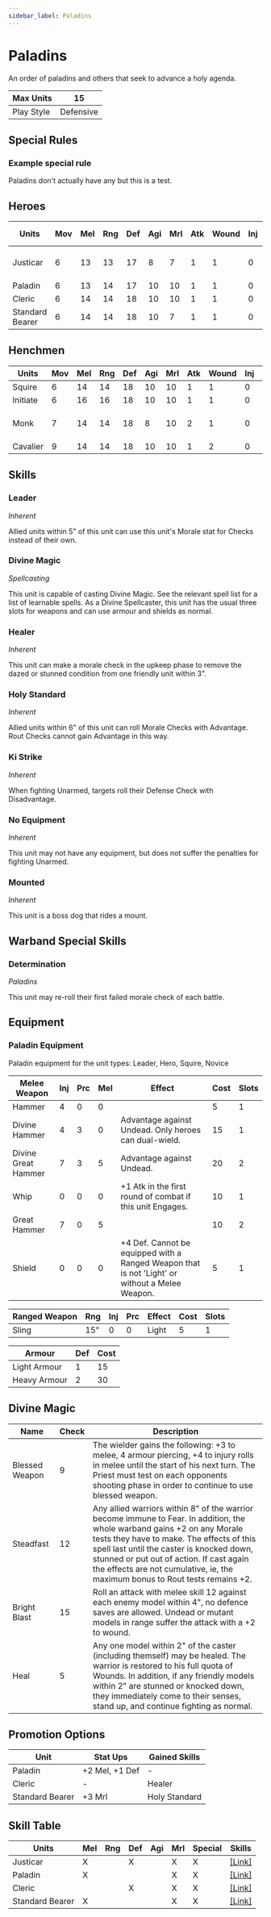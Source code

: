 ```yaml
---
sidebar_label: Paladins
---
```

# Paladins
An order of paladins and others that seek to advance a holy agenda.

| Max Units | 15 |
| ---- | ---- |
| Play Style | Defensive |

## Special Rules
### Example special rule
Paladins don't actually have any but this is a test.
## Heroes
| Units | Mov | Mel | Rng | Def | Agi | Mrl | Atk | Wound | Inj | Prc | Skills | Cost | Cap | Skill Ups |
| ----- | --- | --- | --- | --- | --- | --- | --- | ----- | --- | --- | ------ | ---- | --- | --------- |
| Justicar | 6 | 13 | 13 | 17 | 8| 7 | 1 | 1 | 0 | 0 | [Leader](#leader), [Divine Magic](#divine-magic) | 90 | 1 | [\[Link\]](docs/8.%20Reference/4.%20Skill%20Search.md?filter=Melee,Defense,Morale,Paladins) |
| Paladin | 6 | 13 | 14 | 17 | 10| 10 | 1 | 1 | 0 | 0 |  | 40 | - | [\[Link\]](docs/8.%20Reference/4.%20Skill%20Search.md?filter=Melee,Morale,Paladins) |
| Cleric | 6 | 14 | 14 | 18 | 10| 10 | 1 | 1 | 0 | 0 | [Healer](#healer) | 40 | 1 | [\[Link\]](docs/8.%20Reference/4.%20Skill%20Search.md?filter=Defense,Morale,Paladins) |
| Standard Bearer | 6 | 14 | 14 | 18 | 10| 7 | 1 | 1 | 0 | 0 | [Holy Standard](#holy-standard) | 45 | 1 | [\[Link\]](docs/8.%20Reference/4.%20Skill%20Search.md?filter=Melee,Morale,Paladins) |

## Henchmen
| Units | Mov | Mel | Rng | Def | Agi | Mrl | Atk | Wound | Inj | Prc | Skills | Cost |  Cap |
| ----- | --- | --- | --- | --- | --- | --- | --- | ----- | --- | --- | ------ | ---- | ---- |
| Squire | 6 | 14 | 14 | 18 | 10| 10 | 1 | 1 | 0 | 0 |  | 30 | - |
| Initiate | 6 | 16 | 16 | 18 | 10| 10 | 1 | 1 | 0 | 0 |  | 25 | - |
| Monk | 7 | 14 | 14 | 18 | 8| 10 | 2 | 1 | 0 | 0 | [Ki Strike](#ki-strike), [No Equipment](#no-equipment) | 400 | 3 |
| Cavalier | 9 | 14 | 14 | 18 | 10| 10 | 1 | 2 | 0 | 0 | [Mounted](#mounted) | 55 | 3 |

## Skills 
### Leader
*Inherent*

Allied units within 5" of this unit can use this unit's Morale stat for Checks instead of their own.
### Divine Magic
*Spellcasting*

This unit is capable of casting Divine Magic. See the relevant spell list for a list of learnable spells. As a Divine Spellcaster, this unit has the usual three slots for weapons and can use armour and shields as normal.
### Healer
*Inherent*

This unit can make a morale check in the upkeep phase to remove the dazed or stunned condition from one friendly unit within 3".
### Holy Standard
*Inherent*

Allied units within 6" of this unit can roll Morale Checks with Advantage. Rout Checks cannot gain Advantage in this way.
### Ki Strike
*Inherent*

When fighting Unarmed, targets roll their Defense Check with Disadvantage.
### No Equipment
*Inherent*

This unit may not have any equipment, but does not suffer the penalties for fighting Unarmed.
### Mounted
*Inherent*

This unit is a boss dog that rides a mount.

## Warband Special Skills 
### Determination
*Paladins*

This unit may re-roll their first failed morale check of each battle.

## Equipment

### Paladin Equipment 
Paladin equipment for the unit types: Leader, Hero, Squire, Novice

| Melee Weapon | Inj | Prc | Mel | Effect | Cost | Slots |
| ------------ | --- | --- | --- | ------ | ---- | ----- |
| Hammer | 4 | 0 | 0 |  | 5 | 1 |
| Divine Hammer | 4 | 3 | 0 | Advantage against Undead. Only heroes can dual-wield. | 15 | 1 |
| Divine Great Hammer | 7 | 3 | 5 | Advantage against Undead. | 20 | 2 |
| Whip | 0 | 0 | 0 | +1 Atk in the first round of combat if this unit Engages. | 10 | 1 |
| Great Hammer | 7 | 0 | 5 |  | 10 | 2 |
| Shield | 0 | 0 | 0 | +4 Def. Cannot be equipped with a Ranged Weapon that is not 'Light' or without a Melee Weapon. | 5 | 1 |

| Ranged Weapon | Rng | Inj | Prc | Effect | Cost | Slots |
| ------------- | --- | --- | --- | ------ | ---- | ----- |
| Sling | 15" | 0 | 0 | Light | 5 | 1 |

| Armour | Def | Cost |
| ------ | --- | ---- |
| Light Armour | 1 | 15 |
| Heavy Armour | 2 | 30 |

## Divine Magic 

| Name | Check | Description |
| ---- | ------ | ---- |
| Blessed Weapon | 9 | The wielder gains the following: +3 to melee, 4 armour piercing, +4 to injury rolls in melee until the start of his next turn. The Priest must test on each opponents shooting phase in order to continue to use blessed weapon. |
| Steadfast | 12 | Any allied warriors within 8" of the warrior become immune to Fear. In addition, the whole warband gains +2 on any Morale tests they have to make. The effects of this spell last until the caster is knocked down, stunned or put out of action. If cast again the effects are not cumulative, ie, the maximum bonus to Rout tests remains +2. |
| Bright Blast | 15 | Roll an attack with melee skill 12 against each enemy model within 4", no defence saves are allowed. Undead or mutant models in range suffer the attack with a +2 to wound. |
| Heal | 5 | Any one model within 2" of the caster (including themself) may be healed. The warrior is restored to his full quota of Wounds. In addition, if any friendly models within 2" are stunned or knocked down, they immediately come to their senses, stand up, and continue fighting as normal. |


## Promotion Options
| Unit | Stat Ups | Gained Skills |
| ---- | ---- | ---- |
| Paladin | +2 Mel, +1 Def | - |
| Cleric | - | Healer |
| Standard Bearer | +3 Mrl | Holy Standard |

## Skill Table
| Units | Mel | Rng | Def | Agi | Mrl | Special | Skills |
| ---- | ---- | ---- | ---- | ---- | ---- | ---- | ---- |
| Justicar | X |  | X |  | X | X | [\[Link\]](docs/8.%20Reference/4.%20Skill%20Search.md?filter=Melee,Defense,Morale,Paladins) |
| Paladin | X |  |  |  | X | X | [\[Link\]](docs/8.%20Reference/4.%20Skill%20Search.md?filter=Melee,Morale,Paladins) |
| Cleric |  |  | X |  | X | X | [\[Link\]](docs/8.%20Reference/4.%20Skill%20Search.md?filter=Defense,Morale,Paladins) |
| Standard Bearer | X |  |  |  | X | X | [\[Link\]](docs/8.%20Reference/4.%20Skill%20Search.md?filter=Melee,Morale,Paladins) |

